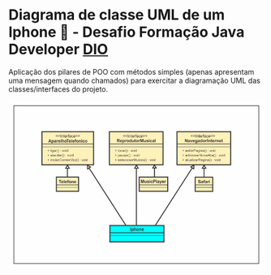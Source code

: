 # Diagrama de classe UML de um Iphone 📱 - Desafio Formação Java Developer [DIO](https://web.dio.me/)

Aplicação dos pilares de POO com métodos simples (apenas apresentam uma mensagem quando chamados) para exercitar a diagramação UML das classes/interfaces do projeto.

![](.\UML-Iphone\UML-Iphone-Desafio-Java-DIO.png)

















